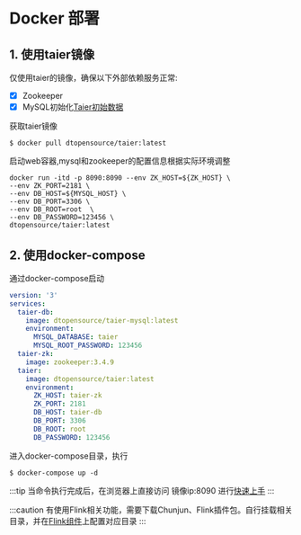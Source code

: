 # Docker 部署

## 1. 使用taier镜像
仅使用taier的镜像，确保以下外部依赖服务正常:
- [x] Zookeeper
- [x] MySQL初始化[Taier初始数据](https://github.com/DTStack/Taier/blob/master/sql/init.sql)

获取taier镜像 
```shell
$ docker pull dtopensource/taier:latest
```

启动web容器,mysql和zookeeper的配置信息根据实际环境调整
```shell
docker run -itd -p 8090:8090 --env ZK_HOST=${ZK_HOST} \
--env ZK_PORT=2181 \
--env DB_HOST=${MYSQL_HOST} \
--env DB_PORT=3306 \
--env DB_ROOT=root  \
--env DB_PASSWORD=123456 \
dtopensource/taier:latest
```


## 2. 使用docker-compose
通过docker-compose启动
```yaml
version: '3'
services:
  taier-db:
    image: dtopensource/taier-mysql:latest
    environment:
      MYSQL_DATABASE: taier
      MYSQL_ROOT_PASSWORD: 123456
  taier-zk:
    image: zookeeper:3.4.9
  taier:
    image: dtopensource/taier:latest
    environment:
      ZK_HOST: taier-zk
      ZK_PORT: 2181
      DB_HOST: taier-db
      DB_PORT: 3306
      DB_ROOT: root
      DB_PASSWORD: 123456
```

进入docker-compose目录，执行
```shell
$ docker-compose up -d
```

:::tip
当命令执行完成后，在浏览器上直接访问 镜像ip:8090 进行[快速上手](./quickstart/start.md)
:::

:::caution 
有使用Flink相关功能，需要下载Chunjun、Flink插件包。自行挂载相关目录，并在[Flink组件](./functions/component/flink.md)上配置对应目录
:::